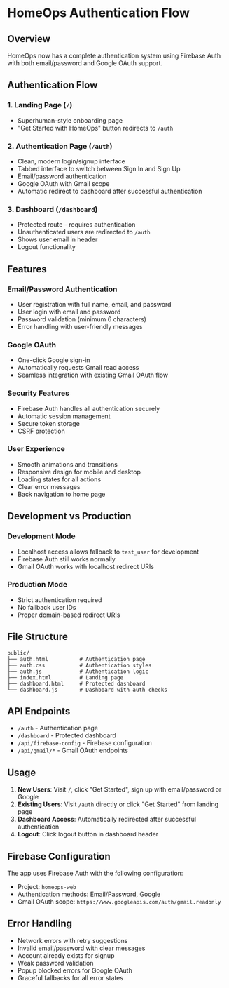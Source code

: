 # HomeOps Authentication Flow

## Overview

HomeOps now has a complete authentication system using Firebase Auth with both email/password and Google OAuth support.

## Authentication Flow

### 1. Landing Page (`/`)
- Superhuman-style onboarding page
- "Get Started with HomeOps" button redirects to `/auth`

### 2. Authentication Page (`/auth`)
- Clean, modern login/signup interface
- Tabbed interface to switch between Sign In and Sign Up
- Email/password authentication
- Google OAuth with Gmail scope
- Automatic redirect to dashboard after successful authentication

### 3. Dashboard (`/dashboard`)
- Protected route - requires authentication
- Unauthenticated users are redirected to `/auth`
- Shows user email in header
- Logout functionality

## Features

### Email/Password Authentication
- User registration with full name, email, and password
- User login with email and password
- Password validation (minimum 6 characters)
- Error handling with user-friendly messages

### Google OAuth
- One-click Google sign-in
- Automatically requests Gmail read access
- Seamless integration with existing Gmail OAuth flow

### Security Features
- Firebase Auth handles all authentication securely
- Automatic session management
- Secure token storage
- CSRF protection

### User Experience
- Smooth animations and transitions
- Responsive design for mobile and desktop
- Loading states for all actions
- Clear error messages
- Back navigation to home page

## Development vs Production

### Development Mode
- Localhost access allows fallback to `test_user` for development
- Firebase Auth still works normally
- Gmail OAuth works with localhost redirect URIs

### Production Mode
- Strict authentication required
- No fallback user IDs
- Proper domain-based redirect URIs

## File Structure

```
public/
├── auth.html          # Authentication page
├── auth.css           # Authentication styles
├── auth.js            # Authentication logic
├── index.html         # Landing page
├── dashboard.html     # Protected dashboard
└── dashboard.js       # Dashboard with auth checks
```

## API Endpoints

- `/auth` - Authentication page
- `/dashboard` - Protected dashboard
- `/api/firebase-config` - Firebase configuration
- `/api/gmail/*` - Gmail OAuth endpoints

## Usage

1. **New Users**: Visit `/`, click "Get Started", sign up with email/password or Google
2. **Existing Users**: Visit `/auth` directly or click "Get Started" from landing page
3. **Dashboard Access**: Automatically redirected after successful authentication
4. **Logout**: Click logout button in dashboard header

## Firebase Configuration

The app uses Firebase Auth with the following configuration:
- Project: `homeops-web`
- Authentication methods: Email/Password, Google
- Gmail OAuth scope: `https://www.googleapis.com/auth/gmail.readonly`

## Error Handling

- Network errors with retry suggestions
- Invalid email/password with clear messages
- Account already exists for signup
- Weak password validation
- Popup blocked errors for Google OAuth
- Graceful fallbacks for all error states 